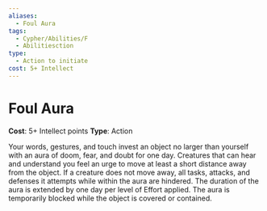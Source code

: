 ```yaml
---
aliases:
  - Foul Aura
tags:
  - Cypher/Abilities/F
  - Abilitiesction
type:
  - Action to initiate
cost: 5+ Intellect
---
```


# Foul Aura

**Cost**: 5+ Intellect points
**Type**: Action

Your words, gestures, and touch invest an object no larger than yourself with an aura of doom, fear, and doubt for one day. Creatures that can hear and understand you feel an urge to move at least a short distance away from the object. If a creature does not move away, all tasks, attacks, and defenses it attempts while within the aura are hindered. The duration of the aura is extended by one day per level of Effort applied. The aura is temporarily blocked while the object is covered or contained.
